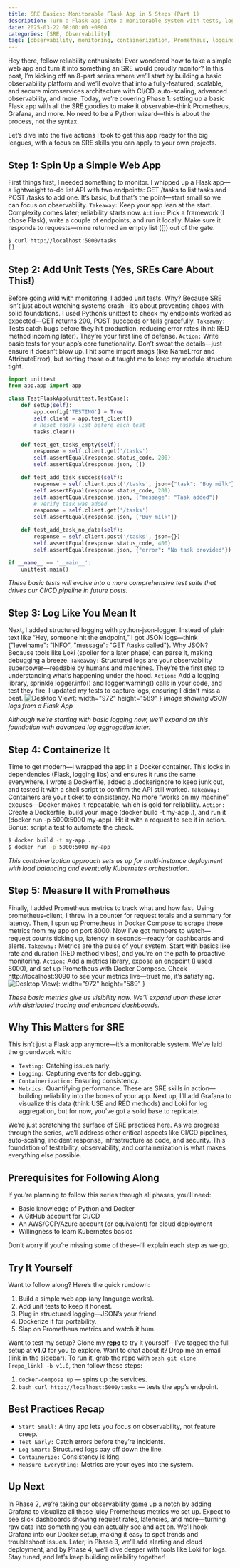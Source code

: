 ```yaml
---
title: SRE Basics: Monitorable Flask App in 5 Steps (Part 1)
description: Turn a Flask app into a monitorable system with tests, logs, Docker, and Prometheus for SRE reliability.
date: 2025-03-22 08:00:00 +0800
categories: [SRE, Observability]
tags: [observability, monitoring, containerization, Prometheus, logging, DevOps, Flask]
---
```


Hey there, fellow reliability enthusiasts! Ever wondered how to take a simple web app and turn it into something an SRE would proudly monitor? In this post, I’m kicking off an 8-part series where we’ll start by building a basic observability platform and we’ll evolve that into a fully-featured, scalable, and secure microservices architecture with CI/CD, auto-scaling, advanced observability, and more. Today, we’re covering Phase 1: setting up a basic Flask app with all the SRE goodies to make it observable–think Prometheus, Grafana, and more. No need to be a Python wizard—this is about the process, not the syntax. 

Let’s dive into the five actions I took to get this app ready for the big leagues, with a focus on SRE skills you can apply to your own projects.

## Step 1: Spin Up a Simple Web App
First things first, I needed something to monitor. I whipped up a Flask app—a lightweight to-do list API with two endpoints: GET /tasks to list tasks and POST /tasks to add one. It’s basic, but that’s the point—start small so we can focus on observability.
`Takeaway:` Keep your app lean at the start. Complexity comes later; reliability starts now.
`Action:` Pick a framework (I chose Flask), write a couple of endpoints, and run it locally. Make sure it responds to requests—mine returned an empty list ([]) out of the gate.
```bash
$ curl http://localhost:5000/tasks
[]
```

## Step 2: Add Unit Tests (Yes, SREs Care About This!)
Before going wild with monitoring, I added unit tests. Why? Because SRE isn’t just about watching systems crash—it’s about preventing chaos with solid foundations. I used Python’s unittest to check my endpoints worked as expected—GET returns 200, POST succeeds or fails gracefully.
`Takeaway:` Tests catch bugs before they hit production, reducing error rates (hint: RED method incoming later). They’re your first line of defense.
`Action:` Write basic tests for your app’s core functionality. Don’t sweat the details—just ensure it doesn’t blow up. I hit some import snags (like NameError and AttributeError), but sorting those out taught me to keep my module structure tight.

```python
import unittest
from app.app import app

class TestFlaskApp(unittest.TestCase):
    def setUp(self):
        app.config['TESTING'] = True
        self.client = app.test_client()
        # Reset tasks list before each test
        tasks.clear()

    def test_get_tasks_empty(self):
        response = self.client.get('/tasks')
        self.assertEqual(response.status_code, 200)
        self.assertEqual(response.json, [])

    def test_add_task_success(self):
        response = self.client.post('/tasks', json={"task": "Buy milk"})
        self.assertEqual(response.status_code, 201)
        self.assertEqual(response.json, {"message": "Task added"})
        # Verify task was added
        response = self.client.get('/tasks')
        self.assertEqual(response.json, ["Buy milk"])

    def test_add_task_no_data(self):
        response = self.client.post('/tasks', json={})
        self.assertEqual(response.status_code, 400)
        self.assertEqual(response.json, {"error": "No task provided"})

if __name__ == '__main__':
    unittest.main()
```

_These basic tests will evolve into a more comprehensive test suite that drives our CI/CD pipeline in future posts._

## Step 3: Log Like You Mean It
Next, I added structured logging with python-json-logger. Instead of plain text like “Hey, someone hit the endpoint,” I got JSON logs—think {"levelname": "INFO", "message": "GET /tasks called"}. Why JSON? Because tools like Loki (spoiler for a later phase) can parse it, making debugging a breeze.
`Takeaway:` Structured logs are your observability superpower—readable by humans and machines. They’re the first step to understanding what’s happening under the hood.
`Action:` Add a logging library, sprinkle logger.info() and logger.warning() calls in your code, and test they fire. I updated my tests to capture logs, ensuring I didn’t miss a beat.
![Desktop View](/assets/img/posts/20250322/json_logs.png){: width="972" height="589" }
_Image showing JSON logs from a Flask App_

_Although we’re starting with basic logging now, we’ll expand on this foundation with advanced log aggregation later._

## Step 4: Containerize It
Time to get modern—I wrapped the app in a Docker container. This locks in dependencies (Flask, logging libs) and ensures it runs the same everywhere. I wrote a Dockerfile, added a .dockerignore to keep junk out, and tested it with a shell script to confirm the API still worked.
`Takeaway:` Containers are your ticket to consistency. No more “works on my machine” excuses—Docker makes it repeatable, which is gold for reliability.
`Action:` Create a Dockerfile, build your image (docker build -t my-app .), and run it (docker run -p 5000:5000 my-app). Hit it with a request to see it in action. Bonus: script a test to automate the check.
```bash
$ docker build -t my-app .
$ docker run -p 5000:5000 my-app
```

_This containerization approach sets us up for multi-instance deployment with load balancing and eventually Kubernetes orchestration._

## Step 5: Measure It with Prometheus
Finally, I added Prometheus metrics to track what and how fast. Using prometheus-client, I threw in a counter for request totals and a summary for latency. Then, I spun up Prometheus in Docker Compose to scrape those metrics from my app on port 8000. Now I’ve got numbers to watch—request counts ticking up, latency in seconds—ready for dashboards and alerts.
`Takeaway:` Metrics are the pulse of your system. Start with basics like rate and duration (RED method vibes), and you’re on the path to proactive monitoring.
`Action:` Add a metrics library, expose an endpoint (I used 8000), and set up Prometheus with Docker Compose. Check http://localhost:9090 to see your metrics live—trust me, it’s satisfying.
![Desktop View](/assets/img/posts/20250322/prometheus_01.png){: width="972" height="589" }

_These basic metrics give us visibility now. We’ll expand upon these later with distributed tracing and enhanced dashboards._

## Why This Matters for SRE
This isn’t just a Flask app anymore—it’s a monitorable system. We’ve laid the groundwork with:
- `Testing:` Catching issues early.
- `Logging:` Capturing events for debugging.
- `Containerization:` Ensuring consistency.
- `Metrics:` Quantifying performance.
These are SRE skills in action—building reliability into the bones of your app. Next up, I’ll add Grafana to visualize this data (think USE and RED methods) and Loki for log aggregation, but for now, you’ve got a solid base to replicate.

We’re just scratching the surface of SRE practices here. As we progress through the series, we’ll address other critical aspects like CI/CD pipelines, auto-scaling, incident response, infrastructure as code, and security. This foundation of testability, observability, and containerization is what makes everything else possible.

## Prerequisites for Following Along
If you’re planning to follow this series through all phases, you’ll need:

- Basic knowledge of Python and Docker
- A GitHub account for CI/CD
- An AWS/GCP/Azure account (or equivalent) for cloud deployment
- Willingness to learn Kubernetes basics

Don’t worry if you’re missing some of these–I’ll explain each step as we go.

## Try It Yourself
Want to follow along? Here’s the quick rundown:
1. Build a simple web app (any language works).
2. Add unit tests to keep it honest.
3. Plug in structured logging—JSON’s your friend.
4. Dockerize it for portability.
5. Slap on Prometheus metrics and watch it hum.

Want to test my setup? Clone my [**repo**](https://github.com/Rick-Houser/system-prism) to try it yourself—I’ve tagged the full setup at **v1.0** for you to explore. Want to chat about it? Drop me an email (link in the sidebar). To run it, grab the repo with ```bash git clone [repo_link] -b v1.0```, then follow these steps:
1. ```docker-compose up``` — spins up the services.
2. ```bash curl http://localhost:5000/tasks``` — tests the app’s endpoint.

## Best Practices Recap
- `Start Small:` A tiny app lets you focus on observability, not feature creep.
- `Test Early:` Catch errors before they’re incidents.
- `Log Smart:` Structured logs pay off down the line.
- `Containerize:` Consistency is king.
- `Measure Everything:` Metrics are your eyes into the system.

## Up Next
In Phase 2, we’re taking our observability game up a notch by adding Grafana to visualize all those juicy Prometheus metrics we set up. Expect to see slick dashboards showing request rates, latencies, and more—turning raw data into something you can actually see and act on. We’ll hook Grafana into our Docker setup, making it easy to spot trends and troubleshoot issues. Later, in Phase 3, we’ll add alerting and cloud deployment, and by Phase 4, we’ll dive deeper with tools like Loki for logs. Stay tuned, and let’s keep building reliability together!